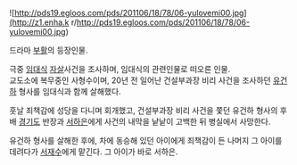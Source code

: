 ![http://pds19.egloos.com/pds/201106/18/78/06-yulovemi00.jpg](http://z1.enha.k
r/http://pds19.egloos.com/pds/201106/18/78/06-yulovemi00.jpg)

드라마 [부활](%EB%B6%80%ED%99%9C%28%EB%93%9C%EB%9D%BC%EB%A7%88%29.md)의 등장인물.

극중 [임대식](%EC%9E%84%EB%8C%80%EC%8B%9D.md) [자살](%EC%9E%90%EC%82%B4.md)사건을
조사하며, 임대식의 관련인물로 떠오른 인물.  
교도소에 복무중인 사형수이며, 20년 전 일어난 건설부과장 비리 사건을 조사하던
[유건하](%EC%9C%A0%EA%B1%B4%ED%95%98.md) 형사를 임대식과 함께 살해했다.

훗날 죄책감에 성당을 다니며 회개했고, 건설부과장 비리 사건을 쫓던 유건하 형사의 후배
[경기도](%EA%B2%BD%EA%B8%B0%EB%8F%84.md) 반장과
[서하은](%EC%84%9C%ED%95%98%EC%9D%80.md)에게 사건의 내막을 낱낱이 고백한 뒤 병실에서 사망한다.

유건하 형사를 살해한 후에, 차에 동승해 있던 아이에게 죄책감이 든 나머지 그 아이를 데려다가
[서재수](%EC%84%9C%EC%9E%AC%EC%88%98.md)에게 맡긴다. 그 아이가 바로 서하은.

